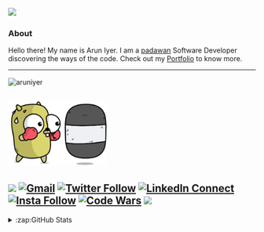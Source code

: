 
<a href=""><img src="https://camo.githubusercontent.com/7b74c6396b4fe40895b2d3da58b95e97abbd2e15c5ef58be30e954fc1b059da8/68747470733a2f2f692e696d6775722e636f6d2f384d75705a48592e676966"></a>
### About
Hello there! My name is Arun Iyer. I am a [padawan](https://www.dictionary.com/e/fictional-characters/padawan/) Software Developer discovering the ways of the code. 
Check out my [Portfolio](https://arun-iyer.com/) to know more. 


---------------------------------------------------------------------------------------------------------------------------------------------------------------------------------
<p><img align="center" src="https://github-readme-streak-stats.herokuapp.com/?user=arunsri7&theme=tokyonight_duo" alt="aruniyer" /></p>


<a href=""><img src="https://github.com/arunsri7/arunsri7/blob/master/goGopher.gif" width = "200"></a>
---------------------------------------------------------------------------------------------------------------------------------------------------------------------------------
<a href="https://www.buymeacoffee.com/aruniyer"><img src="https://img.buymeacoffee.com/button-api/?text=Buy me a coffee&emoji=&slug=aruniyer&button_colour=FFDD00&font_colour=000000&font_family=Bree&outline_colour=000000&coffee_colour=ffffff" width = "100"></a>
[![Gmail](https://img.shields.io/badge/%20-Send%20Mail-black?color=14171A&labelColor=ef5350&logo=gmail&logoColor=ffffff)](mailto:arun.i1997@gmail.com?subject=From%20GitHub&body=Hi,%20there.%20Found%20you%20via%20GitHub%20profile%20README.)
[![Twitter Follow](https://img.shields.io/badge/dynamic/json.svg?color=14171A&labelColor=37474f&logo=twitter&logoColor=4fc3f7&label=&query=%24[0].followers_count&url=https%3A%2F%2Fcdn.syndication.twimg.com%2Fwidgets%2Ffollowbutton%2Finfo.json%3Fscreen_names%3Darunsri7&suffix=%20Followers)](https://twitter.com/arunsri7)
[![LinkedIn Connect](https://img.shields.io/badge/%20-Connect-black?color=14171A&labelColor=212121&logo=linkedin&logoColor=ffffff)](https://www.linkedin.com/in/arun-iyer-412545154/)
[![Insta Follow](https://img.shields.io/badge/%20-Follow-black?color=14171A&labelColor=d81b60&logo=instagram&logoColor=ffffff)](https://www.instagram.com/arun_sri_7/)
[![Code Wars](https://www.codewars.com/users/arunsri7/badges/small)](https://www.codewars.com/users/arunsri7)
![](https://komarev.com/ghpvc/?username=arunsri7)
---------------------------------------------------------------------------------------------------------------------------------------------------------------------------------
<details>
  <summary>:zap:GitHub Stats</summary>
<!--START_SECTION:activity-->
<img align="left" alt="codeSTACKr's GitHub Stats" src="https://github-readme-stats.codestackr.vercel.app/api?username=arunsri7&show_icons=true&hide_border=true&theme=nightowl" />
<!--END_SECTION:activity-->
</details>
